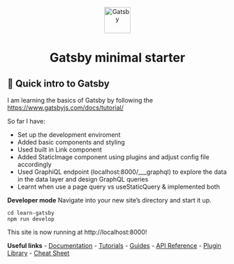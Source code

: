<p align="center">
  <a href="https://www.gatsbyjs.com/?utm_source=starter&utm_medium=readme&utm_campaign=minimal-starter">
    <img alt="Gatsby" src="https://www.gatsbyjs.com/Gatsby-Monogram.svg" width="60" />
  </a>
</p>
<h1 align="center">
  Gatsby minimal starter
</h1>

## 🚀 Quick intro to Gatsby

I am learning the basics of Gatsby by following the https://www.gatsbyjs.com/docs/tutorial/

So far I have: 
- Set up the development enviroment
- Added basic components and styling
- Used built in Link component
- Added StaticImage component using plugins and adjust config file accordingly
- Used GraphiQL endpoint (localhost:8000/___graphql) to explore the data in the data layer and design GraphQL queries
- Learnt when use a page query vs useStaticQuery & implemented both

**Developer mode**
    Navigate into your new site’s directory and start it up.

    cd learn-gatsby
    npm run develop
    
  This site is now running at http://localhost:8000!


 **Useful links**
    - [Documentation](https://www.gatsbyjs.com/docs/?utm_source=starter&utm_medium=readme&utm_campaign=minimal-starter)
    - [Tutorials](https://www.gatsbyjs.com/tutorial/?utm_source=starter&utm_medium=readme&utm_campaign=minimal-starter)
    - [Guides](https://www.gatsbyjs.com/tutorial/?utm_source=starter&utm_medium=readme&utm_campaign=minimal-starter)
    - [API Reference](https://www.gatsbyjs.com/docs/api-reference/?utm_source=starter&utm_medium=readme&utm_campaign=minimal-starter)
    - [Plugin Library](https://www.gatsbyjs.com/plugins?utm_source=starter&utm_medium=readme&utm_campaign=minimal-starter)
    - [Cheat Sheet](https://www.gatsbyjs.com/docs/cheat-sheet/?utm_source=starter&utm_medium=readme&utm_campaign=minimal-starter)

